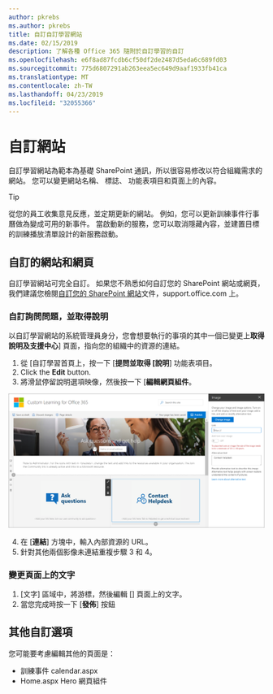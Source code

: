 ```yaml
---
author: pkrebs
ms.author: pkrebs
title: 自訂自訂學習網站
ms.date: 02/15/2019
description: 了解各種 Office 365 隨附於自訂學習的自訂
ms.openlocfilehash: e6f8ad87fcdb6cf50df2de2487d5eda6c689fd03
ms.sourcegitcommit: 775d6807291ab263eea5ec649d9aaf1933fb41ca
ms.translationtype: MT
ms.contentlocale: zh-TW
ms.lasthandoff: 04/23/2019
ms.locfileid: "32055366"
---
```

# <a name="customize-the-site"></a>自訂網站

自訂學習網站為範本為基礎 SharePoint 通訊，所以很容易修改以符合組織需求的網站。 您可以變更網站名稱、 標誌、 功能表項目和頁面上的內容。 

> [!TIP]
> 從您的員工收集意見反應，並定期更新的網站。 例如，您可以更新訓練事件行事曆做為變成可用的新事件。 當啟動新的服務，您可以取消隱藏內容，並建置目標的訓練播放清單設計的新服務啟動。 

## <a name="customize-the-site-and-web-pages"></a>自訂的網站和網頁

自訂學習網站可完全自訂。 如果您不熟悉如何自訂您的 SharePoint 網站或網頁，我們建議您檢閱[自訂您的 SharePoint 網站](https://support.office.com/en-us/article/customize-your-sharepoint-site-320b43e5-b047-4fda-8381-f61e8ac7f59b)文件，support.office.com 上。 

### <a name="customize-ask-questions-and-get-help"></a>自訂詢問問題，並取得說明

以自訂學習網站的系統管理員身分，您會想要執行的事項的其中一個已變更上**取得說明及支援中心**] 頁面，指向您的組織中的資源的連結。 

1.  從 [自訂學習首頁上，按一下 [**提問並取得 [說明**] 功能表項目。
2.  Click the **Edit** button.
3.  將滑鼠停留說明選項映像，然後按一下 [**編輯網頁組件**。

![cg edithelp.png](media/cg-edithelp.png)

4.  在 [**連結**] 方塊中，輸入內部資源的 URL。 
5.  針對其他兩個影像未連結重複步驟 3 和 4。

### <a name="change-the-text-on-the-page"></a>變更頁面上的文字

1. [文字] 區域中，將游標，然後編輯 [] 頁面上的文字。 
2. 當您完成時按一下 [**發佈**] 按鈕

## <a name="other-customization-options"></a>其他自訂選項
您可能要考慮編輯其他的頁面是：

- 訓練事件 calendar.aspx
- Home.aspx Hero 網頁組件

